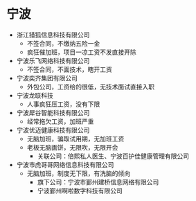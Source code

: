 # 宁波

* 浙江猎狐信息科技有限公司
  * 不签合同，不缴纳五险一金
  * 疯狂催加班，项目一凉工资不发直接开除
* 宁波乐飞网络科技有限公司
  * 不签合同，不面技术，瞎开工资
* 宁波奕齐集团有限公司
  * 外包公司，工资给的很低，无技术面试直接入职
* 宁波龙联科技
  * 人事疯狂压工资，没有下限
* 宁波犀谷智能科技有限公司
  * 经常拖欠工资，加班严重
* 宁波优迈健康科技有限公司
  * 无脑加班，骗取试用期，无加班工资
  * 老板无脑画饼，无限吹，无限开会
    * 关联公司：倍熙私人医生、宁波百护佳健康管理有限公司
* 宁波市虎哥哥网络信息科技有限公司
  * 无脑加班，制度无下限，有洗脑的倾向
    * 旗下公司：宁波市鄞州建桥信息网络有限公司
    * 宁波鄞州啊啦数字科技有限公司